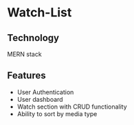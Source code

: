 # Watch-List

## Technology
MERN stack

## Features
- User Authentication
- User dashboard
- Watch section with CRUD functionality
- Ability to sort by media type
